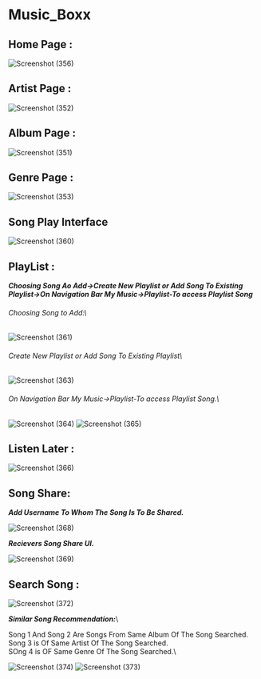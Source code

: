 # Music_Boxx

## Home Page :

![Screenshot (356)](https://user-images.githubusercontent.com/60536632/116520928-fc184b00-a8f0-11eb-805e-20c0825af73a.png)

## Artist Page :

![Screenshot (352)](https://user-images.githubusercontent.com/60536632/116521184-439ed700-a8f1-11eb-8ac2-73f484eaade1.png)

## Album Page :

![Screenshot (351)](https://user-images.githubusercontent.com/60536632/116521483-a8f2c800-a8f1-11eb-8541-b621ff3817b6.png)

## Genre Page :

![Screenshot (353)](https://user-images.githubusercontent.com/60536632/116521537-b7d97a80-a8f1-11eb-8534-29593ee0aab2.png)

## Song Play Interface

![Screenshot (360)](https://user-images.githubusercontent.com/60536632/116521687-ea837300-a8f1-11eb-8c7d-022d4336ff7e.png)

## PlayList :

***Choosing Song Ao Add->Create New Playlist or Add Song To Existing Playlist->On Navigation Bar My Music->Playlist-To access Playlist Song***


###### Choosing Song to Add:\

![Screenshot (361)](https://user-images.githubusercontent.com/60536632/116521892-2a4a5a80-a8f2-11eb-90e0-08c6e101a92b.png)

###### Create New Playlist or Add Song To Existing Playlist\

![Screenshot (363)](https://user-images.githubusercontent.com/60536632/116522376-c2484400-a8f2-11eb-8f15-d8ada8f35480.png)

###### On Navigation Bar My Music->Playlist-To access Playlist Song.\

![Screenshot (364)](https://user-images.githubusercontent.com/60536632/116522437-d429e700-a8f2-11eb-8487-52408f4e4801.png)
![Screenshot (365)](https://user-images.githubusercontent.com/60536632/116522527-eb68d480-a8f2-11eb-8820-7d3b7f466bbe.png)


## Listen Later :

![Screenshot (366)](https://user-images.githubusercontent.com/60536632/116522685-181cec00-a8f3-11eb-87e5-76728f0024b5.png)

## Song Share:

***Add Username To Whom The Song Is To Be Shared.*** 

![Screenshot (368)](https://user-images.githubusercontent.com/60536632/116522782-31be3380-a8f3-11eb-84af-527d2d8506fc.png)

***Recievers Song Share UI.***

![Screenshot (369)](https://user-images.githubusercontent.com/60536632/116522821-3b479b80-a8f3-11eb-889a-08e9c080def9.png)

## Search Song :

![Screenshot (372)](https://user-images.githubusercontent.com/60536632/116523396-cfb1fe00-a8f3-11eb-9f21-886b6ea2d6d4.png)

***Similar Song Recommendation:***\

Song 1 And Song 2 Are Songs From Same Album Of The Song Searched.\
Song 3 is Of Same Artist Of The Song Searched.\
SOng 4 is OF Same Genre Of The Song Searched.\


![Screenshot (374)](https://user-images.githubusercontent.com/60536632/116524060-9037e180-a8f4-11eb-902b-84e7e819241d.png)
![Screenshot (373)](https://user-images.githubusercontent.com/60536632/116524026-8615e300-a8f4-11eb-941d-510be9b92346.png)


 
